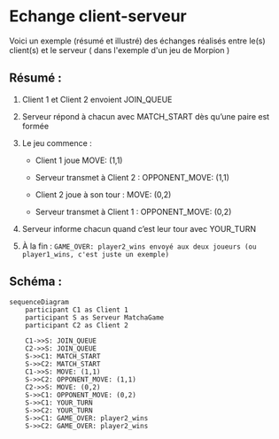 # Echange client-serveur

Voici un exemple (résumé et illustré) des échanges réalisés entre le(s) client(s) et le serveur
( dans l'exemple d'un jeu de Morpion )

## Résumé :

1. Client 1 et Client 2 envoient JOIN_QUEUE

2. Serveur répond à chacun avec MATCH_START dès qu’une paire est formée

3. Le jeu commence :

    - Client 1 joue MOVE: (1,1)

    - Serveur transmet à Client 2 : OPPONENT_MOVE: (1,1)

    - Client 2 joue à son tour : MOVE: (0,2)

    - Serveur transmet à Client 1 : OPPONENT_MOVE: (0,2)

4. Serveur informe chacun quand c’est leur tour avec YOUR_TURN

5. À la fin : ``GAME_OVER: player2_wins envoyé aux deux joueurs (ou player1_wins, c'est juste un exemple)``

## Schéma :
```mermaid
sequenceDiagram 
	participant C1 as Client 1
    participant S as Serveur MatchaGame
    participant C2 as Client 2

    C1->>S: JOIN_QUEUE
    C2->>S: JOIN_QUEUE
    S->>C1: MATCH_START
    S->>C2: MATCH_START
    C1->>S: MOVE: (1,1)
    S->>C2: OPPONENT_MOVE: (1,1)
    C2->>S: MOVE: (0,2)
    S->>C1: OPPONENT_MOVE: (0,2)
    S->>C1: YOUR_TURN
    S->>C2: YOUR_TURN
    S->>C1: GAME_OVER: player2_wins
    S->>C2: GAME_OVER: player2_wins
```